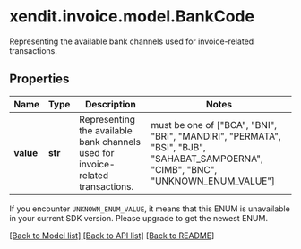 # xendit.invoice.model.BankCode

Representing the available bank channels used for invoice-related transactions.

## Properties
| Name | Type | Description | Notes |
| ------------ | ------------- | ------------- | ------------- |
| **value** | **str** | Representing the available bank channels used for invoice-related transactions. |  must be one of ["BCA", "BNI", "BRI", "MANDIRI", "PERMATA", "BSI", "BJB", "SAHABAT_SAMPOERNA", "CIMB", "BNC", "UNKNOWN_ENUM_VALUE"] |

If you encounter `UNKNOWN_ENUM_VALUE`, it means that this ENUM is unavailable in your current SDK version. Please upgrade to get the newest ENUM.

[[Back to Model list]](../README.md#documentation-for-models) [[Back to API list]](../README.md#documentation-for-api-endpoints) [[Back to README]](../README.md)


